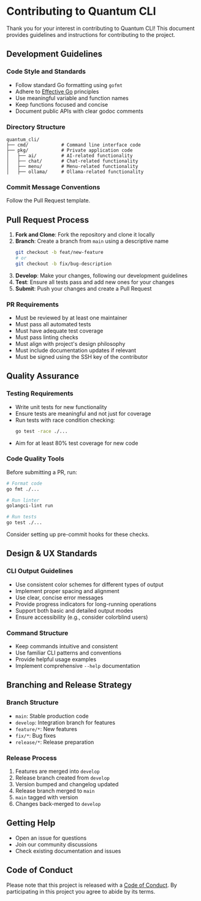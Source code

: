 # Contributing to Quantum CLI

Thank you for your interest in contributing to Quantum CLI! This document provides guidelines and instructions for contributing to the project.

## Development Guidelines

### Code Style and Standards

- Follow standard Go formatting using `gofmt`
- Adhere to [Effective Go](https://golang.org/doc/effective_go) principles
- Use meaningful variable and function names
- Keep functions focused and concise
- Document public APIs with clear godoc comments

### Directory Structure

```
quantum_cli/
├── cmd/            # Command line interface code
├── pkg/            # Private application code
│   ├── ai/         # AI-related functionality
│   ├── chat/       # Chat-related functionality
│   ├── menu/       # Menu-related functionality
│   ├── ollama/     # Ollama-related functionality
```

### Commit Message Conventions

Follow the Pull Request template.

## Pull Request Process

1. **Fork and Clone**: Fork the repository and clone it locally
2. **Branch**: Create a branch from `main` using a descriptive name
   ```bash
   git checkout -b feat/new-feature
   # or
   git checkout -b fix/bug-description
   ```
3. **Develop**: Make your changes, following our development guidelines
4. **Test**: Ensure all tests pass and add new ones for your changes
5. **Submit**: Push your changes and create a Pull Request

### PR Requirements

- Must be reviewed by at least one maintainer
- Must pass all automated tests
- Must have adequate test coverage
- Must pass linting checks
- Must align with project's design philosophy
- Must include documentation updates if relevant
- Must be signed using the SSH key of the contributor

## Quality Assurance

### Testing Requirements

- Write unit tests for new functionality
- Ensure tests are meaningful and not just for coverage
- Run tests with race condition checking:
  ```bash
  go test -race ./...
  ```
- Aim for at least 80% test coverage for new code

### Code Quality Tools

Before submitting a PR, run:

```bash
# Format code
go fmt ./...

# Run linter
golangci-lint run

# Run tests
go test ./...
```

Consider setting up pre-commit hooks for these checks.

## Design & UX Standards

### CLI Output Guidelines

- Use consistent color schemes for different types of output
- Implement proper spacing and alignment
- Use clear, concise error messages
- Provide progress indicators for long-running operations
- Support both basic and detailed output modes
- Ensure accessibility (e.g., consider colorblind users)

### Command Structure

- Keep commands intuitive and consistent
- Use familiar CLI patterns and conventions
- Provide helpful usage examples
- Implement comprehensive `--help` documentation

## Branching and Release Strategy

### Branch Structure

- `main`: Stable production code
- `develop`: Integration branch for features
- `feature/*`: New features
- `fix/*`: Bug fixes
- `release/*`: Release preparation

### Release Process

1. Features are merged into `develop`
2. Release branch created from `develop`
3. Version bumped and changelog updated
4. Release branch merged to `main`
5. `main` tagged with version
6. Changes back-merged to `develop`

## Getting Help

- Open an issue for questions
- Join our community discussions
- Check existing documentation and issues

## Code of Conduct

Please note that this project is released with a [Code of Conduct](CODE_OF_CONDUCT.md). By participating in this project you agree to abide by its terms.
